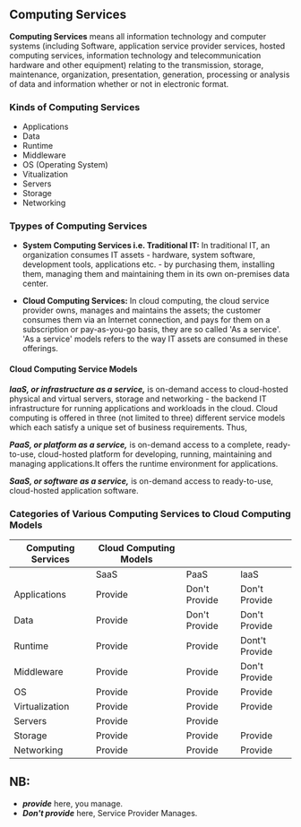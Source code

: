 ## Computing Services
**Computing Services** means all information technology and computer systems (including Software, application service provider services, hosted computing services, information technology and telecommunication hardware and other equipment) relating to the transmission, storage, maintenance, organization, presentation, generation, processing or analysis of data and information whether or not in electronic format.

### Kinds of Computing Services
- Applications
- Data
- Runtime
- Middleware
- OS (Operating System)
- Vitualization
- Servers
- Storage
- Networking

### Tpypes of Computing Services
- **System Computing Services i.e. Traditional IT:**  In traditional IT, an organization consumes IT assets - hardware, system software, development tools, applications etc. - by purchasing them, installing them, managing them and maintaining them in its own on-premises data center.

- **Cloud Computing Services:** In cloud computing, the cloud service provider owns, manages and maintains the assets; the customer consumes them via an Internet connection, and pays for them on a subscription or pay-as-you-go basis, they are so called 'As a service'. 'As a service' models refers to the way IT assets are consumed in these offerings.

#### Cloud Computing Service Models
***IaaS, or infrastructure as a service,*** is on-demand access to cloud-hosted physical and virtual servers, storage and networking - the backend IT infrastructure for running applications and workloads in the cloud. Cloud computing is offered in three (not limited to three) different service models which each satisfy a unique set of business requirements. Thus,

***PaaS, or platform as a service,*** is on-demand access to a complete, ready-to-use, cloud-hosted platform for developing, running, maintaining and managing applications.It offers the runtime environment for applications.

***SaaS, or software as a service,*** is on-demand access to ready-to-use, cloud-hosted application software. 

### Categories of Various Computing Services to Cloud Computing Models
| Computing Services | Cloud Computing Models|  |  |
|--------------------| -----------------------| :--- | --- |
|					 | SaaS   | PaaS   | IaaS |	
| Applications | Provide | Don't Provide | Don't Provide|
|Data | Provide | Don't Provide | Don't Provide|
|Runtime | Provide | Provide | Dont't Provide |
| Middleware | Provide | Provide | Don't Provide|
| OS | Provide | Provide | Provide|
| Virtualization | Provide | Provide | Provide |
| Servers| Provide | Provide | | Provide |
| Storage | Provide | Provide | Provide |
| Networking | Provide | Provide | Provide |

## NB: 
- ***provide*** here, you manage.
- ***Don't provide*** here, Service Provider Manages.
